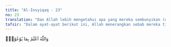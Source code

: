 ```yaml
---
title: "Al-Insyiqaq - 23"
no: 23
translation: "Dan Allah lebih mengetahui apa yang mereka sembunyikan (dalam hati mereka)."
tafsir: "Dalam ayat-ayat berikut ini, Allah menerangkan sebab mereka tidak mau mengakuinya, yaitu:\n\n1.Mereka dengki kepada Nabi Muhammad atas kelebihan yang telah dikaruniakan Allah kepadanya.\n\n2.Mereka takut kehilangan pengaruh dan kedudukan sebagai pemimpin bangsanya.\n\n3.Mereka tidak mau mengganti kepercayaan yang telah dianut oleh nenek moyang mereka dengan kepercayaan yang lain. Allah mengetahui apa yang mereka sembunyikan dalam hati mereka. Oleh karena itu, Allah mengejek mereka dengan kata-kata, \"Berilah kabar gembira kepada mereka dengan azab yang pedih di hari Kiamat nanti.\""
---
```


وَاللّٰهُ اَعْلَمُ بِمَا يُوْعُوْنَۖ 
